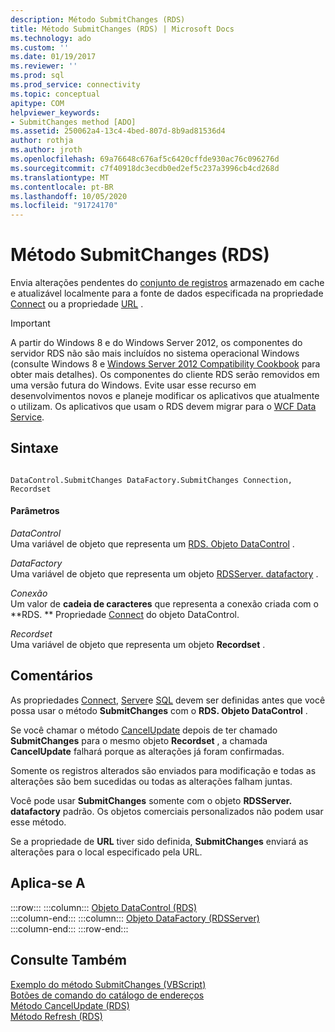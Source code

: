 ```yaml
---
description: Método SubmitChanges (RDS)
title: Método SubmitChanges (RDS) | Microsoft Docs
ms.technology: ado
ms.custom: ''
ms.date: 01/19/2017
ms.reviewer: ''
ms.prod: sql
ms.prod_service: connectivity
ms.topic: conceptual
apitype: COM
helpviewer_keywords:
- SubmitChanges method [ADO]
ms.assetid: 250062a4-13c4-4bed-807d-8b9ad81536d4
author: rothja
ms.author: jroth
ms.openlocfilehash: 69a76648c676af5c6420cffde930ac76c096276d
ms.sourcegitcommit: c7f40918dc3ecdb0ed2ef5c237a3996cb4cd268d
ms.translationtype: MT
ms.contentlocale: pt-BR
ms.lasthandoff: 10/05/2020
ms.locfileid: "91724170"
---
```

# <a name="submitchanges-method-rds"></a>Método SubmitChanges (RDS)
Envia alterações pendentes do [conjunto de registros](../ado-api/recordset-object-ado.md) armazenado em cache e atualizável localmente para a fonte de dados especificada na propriedade [Connect](./connect-property-rds.md) ou a propriedade [URL](./url-property-rds.md) .  
  
> [!IMPORTANT]
>  A partir do Windows 8 e do Windows Server 2012, os componentes do servidor RDS não são mais incluídos no sistema operacional Windows (consulte Windows 8 e [Windows Server 2012 Compatibility Cookbook](https://www.microsoft.com/download/details.aspx?id=27416) para obter mais detalhes). Os componentes do cliente RDS serão removidos em uma versão futura do Windows. Evite usar esse recurso em desenvolvimentos novos e planeje modificar os aplicativos que atualmente o utilizam. Os aplicativos que usam o RDS devem migrar para o [WCF Data Service](/dotnet/framework/wcf/).  
  
## <a name="syntax"></a>Sintaxe  
  
```  
  
DataControl.SubmitChanges DataFactory.SubmitChanges Connection, Recordset  
```  
  
#### <a name="parameters"></a>Parâmetros  
 *DataControl*  
 Uma variável de objeto que representa um [RDS. Objeto DataControl](./datacontrol-object-rds.md) .  
  
 *DataFactory*  
 Uma variável de objeto que representa um objeto [RDSServer. datafactory](./datafactory-object-rdsserver.md) .  
  
 *Conexão*  
 Um valor de **cadeia de caracteres** que representa a conexão criada com o **RDS. ** Propriedade [Connect](./connect-property-rds.md) do objeto DataControl.  
  
 *Recordset*  
 Uma variável de objeto que representa um objeto **Recordset** .  
  
## <a name="remarks"></a>Comentários  
 As propriedades [Connect](./connect-property-rds.md), [Server](./server-property-rds.md)e [SQL](./sql-property.md) devem ser definidas antes que você possa usar o método **SubmitChanges** com o **RDS. Objeto DataControl** .  
  
 Se você chamar o método [CancelUpdate](./cancelupdate-method-rds.md) depois de ter chamado **SubmitChanges** para o mesmo objeto **Recordset** , a chamada **CancelUpdate** falhará porque as alterações já foram confirmadas.  
  
 Somente os registros alterados são enviados para modificação e todas as alterações são bem sucedidas ou todas as alterações falham juntas.  
  
 Você pode usar **SubmitChanges** somente com o objeto **RDSServer. datafactory** padrão. Os objetos comerciais personalizados não podem usar esse método.  
  
 Se a propriedade de **URL** tiver sido definida, **SubmitChanges** enviará as alterações para o local especificado pela URL.  
  
## <a name="applies-to"></a>Aplica-se A  

:::row:::
    :::column:::
        [Objeto DataControl (RDS)](./datacontrol-object-rds.md)  
    :::column-end:::
    :::column:::
        [Objeto DataFactory (RDSServer)](./datafactory-object-rdsserver.md)  
    :::column-end:::
:::row-end:::

## <a name="see-also"></a>Consulte Também  
 [Exemplo do método SubmitChanges (VBScript)](./submitchanges-method-example-vbscript.md)   
 [Botões de comando do catálogo de endereços](../../guide/remote-data-service/address-book-command-buttons.md)   
 [Método CancelUpdate (RDS)](./cancelupdate-method-rds.md)   
 [Método Refresh (RDS)](./refresh-method-rds.md)